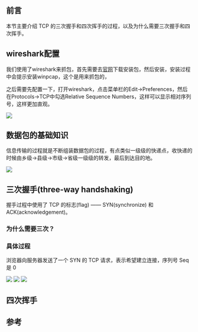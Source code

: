 
## 前言

本节主要介绍 TCP 的三次握手和四次挥手的过程，以及为什么需要三次握手和四次挥手。
## wireshark配置

我们使用了wireshark来抓包，首先需要去[官网](https://www.wireshark.org/download.html)下载安装包，然后安装，安装过程中会提示安装winpcap，这个是用来抓包的，


之后需要先配置一下，打开wireshark，点击菜单栏的Edit->Preferences，然后在Protocols->TCP中勾选Relative Sequence Numbers，这样可以显示相对序列号，这样更加直观。

![](https://cdn.jsdelivr.net/gh/chenxiaoyao6228/cloudimg@main/2023/wireshark-setting.png)

## 数据包的基础知识

信息传输的过程就是不断组装数据包的过程，有点类似一级级的快递点，收快递的时候由乡级->县级->市级->省级一级级的转发，最后到达目的地。

![](https://cdn.jsdelivr.net/gh/chenxiaoyao6228/cloudimg@main/2023/data-pack.png)


## 三次握手(three-way handshaking)

握手过程中使用了 TCP 的标志(flag) —— SYN(synchronize) 和ACK(acknowledgement)。


### 为什么需要三次？


### 具体过程

浏览器向服务器发送了一个 SYN 的 TCP 请求，表示希望建立连接，序列号 Seq 是 0

![](https://cdn.jsdelivr.net/gh/chenxiaoyao6228/cloudimg@main/2023/tcp-handshake-1.png)
![](https://cdn.jsdelivr.net/gh/chenxiaoyao6228/cloudimg@main/2023/tcp-handshake-2.png)
![](https://cdn.jsdelivr.net/gh/chenxiaoyao6228/cloudimg@main/2023/tcp-handshake-3.png)





## 四次挥手




## 参考
